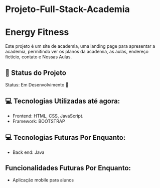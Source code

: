 # Projeto-Full-Stack-Academia

# Energy Fitness
Este projeto é um site de academia, uma landing page para apresentar a academia, permitindo ver os planos da academia, as aulas, endereço fictício, contato e Nossas Aulas.

## 🚀 Status do Projeto
Status: Em Desenvolvimento 🚧

## 💻 Tecnologias Utilizadas até agora:
- Frontend: HTML, CSS, JavaScript.
- Framework: BOOTSTRAP

## 💻 Tecnologias Futuras Por Enquanto:
- Back end: Java

## Funcionalidades Futuras Por Enquanto:
- Aplicação mobile para alunos


